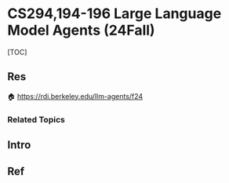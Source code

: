 # CS294,194-196 Large Language Model Agents (24Fall)

[TOC]



## Res
🏠 https://rdi.berkeley.edu/llm-agents/f24


### Related Topics



## Intro



## Ref
